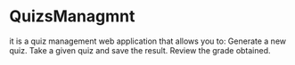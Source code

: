 # QuizsManagmnt
it is a quiz management web application that allows you to: Generate a new quiz. Take a given quiz and save the result. Review the grade obtained.
